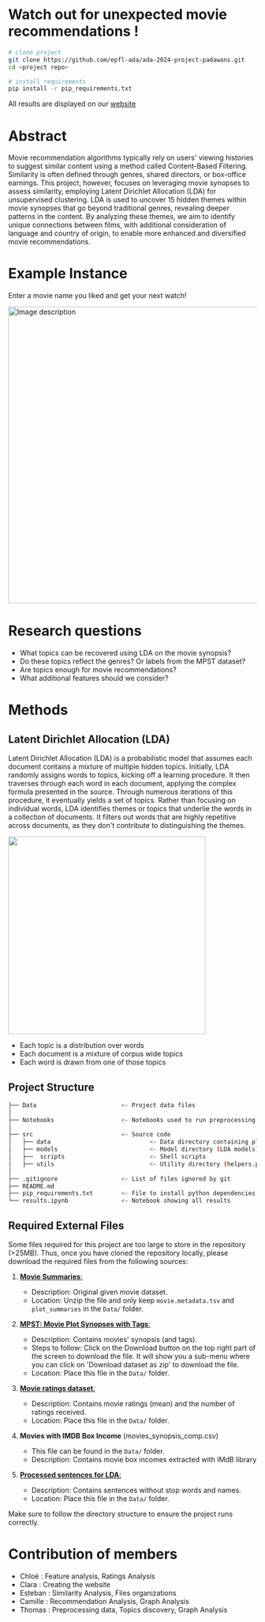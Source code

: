 # Watch out for unexpected movie recommendations !

```bash
# clone project
git clone https://github.com/epfl-ada/ada-2024-project-padawans.git
cd <project repo>

# install requirements
pip install -r pip_requirements.txt
```
All results are displayed on our [website](https://clarachappuis.github.io/) 

# Abstract 
Movie recommendation algorithms typically rely on users' viewing histories to suggest similar content using a method called Content-Based Filtering. Similarity is often defined through genres, shared directors, or box-office earnings. This project, however, focuses on leveraging movie synopses to assess similarity, employing Latent Dirichlet Allocation (LDA) for unsupervised clustering. LDA is used to uncover 15 hidden themes within movie synopses that go beyond traditional genres, revealing deeper patterns in the content. By analyzing these themes, we aim to identify unique connections between films, with additional consideration of language and country of origin, to enable more enhanced and diversified movie recommendations.

# Example Instance
Enter a movie name you liked and get your next watch!

<img src="https://github.com/user-attachments/assets/38ee01c8-89e6-489a-9b10-5d9097e39e58" alt="Image description" width="600"/>



# Research questions
+ What topics can be recovered using LDA on the movie synopsis?
+ Do these topics reflect the genres? Or labels from the MPST dataset?
+ Are topics enough for movie recommendations?
+ What additional features should we consider?


# Methods
## Latent Dirichlet Allocation (LDA)
Latent Dirichlet Allocation (LDA) is a probabilistic model that assumes each document contains a mixture of multiple hidden topics. Initially, LDA randomly assigns words to topics, kicking off a learning procedure. It then traverses through each word in each document, applying the complex formula presented in the source. Through numerous iterations of this procedure, it eventually yields a set of topics. Rather than focusing on individual words, LDA identifies themes or topics that underlie the words in a collection of documents. 
It filters out words that are highly repetitive across documents, as they don't contribute to distinguishing the themes. 

<img src="https://cdn.botpenguin.com/assets/website/Topic_Modeling_35bd15572c.webp" width="400" height="400">

+ Each topic is a distribution over words
+ Each document is a mixture of corpus wide topics
+ Each word is drawn from one of those topics
  
## Project Structure
```bash
├── Data                        <- Project data files
│
├── Notebooks                   <- Notebooks used to run preprocessing steps or models
│
├── src                         <- Source code
│   ├── data                            <- Data directory containing plots (.html)
│   ├── models                          <- Model directory (LDA models)
│   ├──  scripts                        <- Shell scripts
│   ├── utils                           <- Utility directory (helpers.py)
│
├── .gitignore                  <- List of files ignored by git
├── README.md
├── pip_requirements.txt        <- File to install python dependencies
└── results.ipynb               <- Notebook showing all results
```

## Required External Files

Some files required for this project are too large to store in the repository (>25MB). Thus, once you have cloned the repository locally, please download the required files from the following sources:

1. [**Movie Summaries**:](https://www.cs.cmu.edu/~ark/personas/data/MovieSummaries.tar.gz)  
   - Description: Original given movie dataset.
   - Location: Unzip the file and only keep `movie.metadata.tsv` and `plot_summaries` in the `Data/` folder.

2. [**MPST: Movie Plot Synopses with Tags**: ](https://www.kaggle.com/datasets/cryptexcode/mpst-movie-plot-synopses-with-tags?resource=download)  
   - Description: Contains movies' synopsis (and tags).
   - Steps to follow: Click on the Download button on the top right part of the screen to download the file. It will show you a sub-menu where you can click on 'Download dataset as zip' to download the file.
   - Location: Place this file in the `Data/` folder.

3. [**Movie ratings dataset**: ](https://datasets.imdbws.com/title.ratings.tsv.gz)  
   - Description: Contains movie ratings (mean) and the number of ratings received.
   - Location: Place this file in the `Data/` folder.

4. **Movies with IMDB Box Income** (movies_synopsis_comp.csv)
   - This file can be found in the `Data/` folder.
   - Description: Contains movie box incomes extracted with IMdB library

5. [**Processed sentences for LDA**: ](https://drive.google.com/file/d/1K_l2LZGIvGgbZ3Q-u0v3W-_dRlWlIpOM/view?usp=sharing)
   - Description: Contains sentences without stop words and names.
   - Location: Place this file in the `Data/` folder.
   
Make sure to follow the directory structure to ensure the project runs correctly.
   
# Contribution of members
+ Chloé : Feature analysis, Ratings Analysis
+ Clara : Creating the website
+ Esteban : Similarity Analysis, Files organizations
+ Camille : Recommendation Analysis, Graph Analysis
+ Thomas : Preprocessing data, Topics discovery, Graph Analysis

